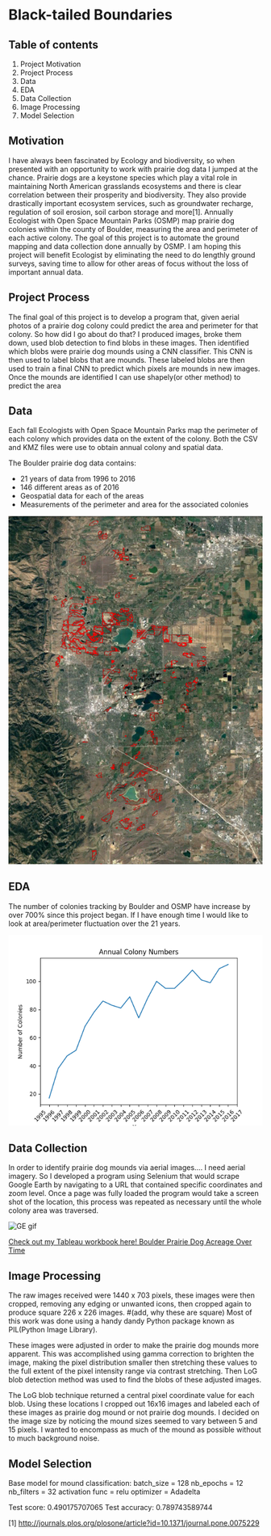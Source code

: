 
Black-tailed Boundaries
=======================


 Table of contents
 -----------------
1. Project Motivation
2. Project Process
3. Data
4. EDA
5. Data Collection
6. Image Processing
7. Model Selection


Motivation
----------
 I have always been fascinated by Ecology and biodiversity, so when presented with an opportunity to work with prairie dog data I jumped at the chance. Prairie dogs are a keystone species which play a vital role in maintaining North American grasslands ecosystems and there is clear correlation between their prosperity and biodiversity. They also provide drastically important ecosystem services, such as groundwater recharge, regulation of soil erosion, soil carbon storage and more[1]. Annually Ecologist with Open Space Mountain Parks (OSMP) map prairie dog colonies within the county of Boulder, measuring the area and perimeter of each active colony. The goal of this project is to automate the ground mapping and data collection done annually by OSMP. I am hoping this project will benefit Ecologist by eliminating the need to do lengthly ground surveys, saving time to allow for other areas of focus without the loss of important annual data.

 Project Process
 -------
 The final goal of this project is to develop a program that, given aerial photos of a prairie dog colony could predict the area and perimeter for that colony. So how did I go about do that? I produced images, broke them down, used blob detection to find blobs in these images. Then identified which blobs were prairie dog mounds using a CNN classifier. This CNN is then used to label blobs that are mounds. These labeled blobs are then used to train a final CNN to predict which pixels are mounds in new images. Once the mounds are identified I can use shapely(or other method) to predict the area

Data
----
Each fall Ecologists with Open Space Mountain Parks map the perimeter of each colony which provides data on the extent of the colony. Both the CSV and KMZ files were use to obtain annual colony and spatial data.

The Boulder prairie dog data contains:
- 21 years of data from 1996 to 2016
- 146 different areas as of 2016
- Geospatial data for each of the areas
- Measurements of the perimeter and area for the associated colonies

![areas image](images/area_ss.png)


EDA
---
 The number of colonies tracking by Boulder and OSMP have increase by over 700% since this project began. If I have enough time I would like to look at area/perimeter fluctuation over the 21 years.

![Annual area numbers](images/colony_growth.png)


Data Collection
---------------
In order to identify prairie dog mounds via aerial images.... I need aerial imagery. So I developed a program using Selenium that would scrape Google Earth by navigating to a URL that contained specific coordinates and zoom level. Once a page was fully loaded the program would take a screen shot of the location, this process was repeated as necessary until the whole colony area was traversed.  

![GE gif](images/ge_gif.gif)

[Check out my Tableau workbook here! Boulder Prairie Dog Acreage Over Time](https://public.tableau.com/views/Boulder_prairie_dog_areas/Dashboard1?:embed=y&:display_count=yes)




Image Processing
----------------
The raw images received were 1440 x 703 pixels, these images were then cropped, removing any edging or unwanted icons, then cropped again to produce square 226 x 226 images. #(add, why these are square) Most of this work was done using a handy dandy Python package known as PIL(Python Image Library).

These images were adjusted in order to make the prairie dog mounds more apparent. This was accomplished using gamma correction to brighten the image, making the pixel distribution smaller then stretching these values to the full extent of the pixel intensity range via contrast stretching. Then LoG blob detection method was used to find the blobs of these adjusted images.

The LoG blob technique returned a central pixel coordinate value for each blob. Using these locations I cropped out 16x16 images and labeled each of these images as prairie dog mound or not prairie dog mounds. I decided on the image size by noticing the mound sizes seemed to vary between 5 and 15 pixels. I wanted to encompass as much of the mound as possible without to much background noise.

Model Selection
---------------
Base model for mound classification:
batch_size = 128
nb_epochs = 12
nb_filters = 32
activation func = relu
optimizer = Adadelta

Test score: 0.490175707065
Test accuracy: 0.789743589744

[1] http://journals.plos.org/plosone/article?id=10.1371/journal.pone.0075229
